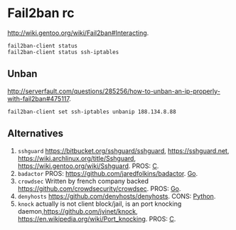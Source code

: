 # Fail2ban rc

<http://wiki.gentoo.org/wiki/Fail2ban#Interacting>.

    fail2ban-client status
    fail2ban-client status ssh-iptables

## Unban

<http://serverfault.com/questions/285256/how-to-unban-an-ip-properly-with-fail2ban#475117>.

    fail2ban-client set ssh-iptables unbanip 188.134.8.88

## Alternatives

1. `sshguard` <https://bitbucket.org/sshguard/sshguard>, <https://sshguard.net>, <https://wiki.archlinux.org/title/Sshguard>, <https://wiki.gentoo.org/wiki/Sshguard>. PROS: [C][].
2. `badactor` PROS: <https://github.com/jaredfolkins/badactor>. [Go][].
3. `crowdsec` Written by french company backed <https://github.com/crowdsecurity/crowdsec>. PROS: [Go][].
4. `denyhosts` <https://github.com/denyhosts/denyhosts>. CONS: [Python][].
5. `knock` actually is not client block/jail, is an port knocking daemon,<https://github.com/jvinet/knock>, <https://en.wikipedia.org/wiki/Port_knocking>. PROS: [C][].

[c]: https://iso.org/standard/74528.html
[go]: https://github.com/golang/go
[python]: https://github.com/python/cpython

